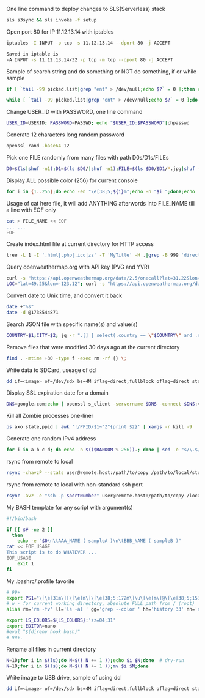 One line command to deploy changes to SLS(Serverless) stack
```bash
sls s3sync && sls invoke -f setup
```

Open port 80 for IP 11.12.13.14 with iptables
```bash
iptables -I INPUT -p tcp -s 11.12.13.14 --dport 80 -j ACCEPT

Saved in iptable is
-A INPUT -s 11.12.13.14/32 -p tcp -m tcp --dport 80 -j ACCEPT
```

Sample of search string and do something or NOT do something, if or while sample
```bash
if [ `tail -99 picked.list|grep "ent" > /dev/null;echo $?` = 0 ];then echo 'Found';else echo 'Nope';fi

while [ `tail -99 picked.list|grep "ent" > /dev/null;echo $?` = 0 ];do SOMETHING;done
```

Change USER_ID with PASSWORD, one line command
```bash
USER_ID=USERID; PASSWORD=PASSWD; echo "$USER_ID:$PASSWORD"|chpasswd
```

Generate 12 characters long random password
```bash
openssl rand -base64 12
```

Pick one FILE randomly from many files with path D0s/D1s/FILEs
```bash
D0=$(ls|shuf -n1);D1=$(ls $D0/|shuf -n1);FILE=$(ls $D0/$D1/*.jpg|shuf -n1);echo $FILE
```

Display ALL possible color (256) for current console
```bash
for i in {1..255};do echo -en "\e[38;5;${i}m";echo -n "$i ";done;echo
```

Usage of cat here file, it will add ANYTHING afterwords into FILE_NAME till a line with EOF only
```bash
cat > FILE_NAME << EOF
... ...
EOF
```

Create index.html file at current directory for HTTP access
```bash
tree -L 1 -I '.html|.php|.ico|zz' -T 'MyTitle' -H .|grep -B 999 'directories,'|sed 's|/">|/" target=_blank>|g' > index.html
```

Query openweathermap.org with API key (PVG and YVR)
```bash
curl -s "https://api.openweathermap.org/data/2.5/onecall?lat=31.22&lon=121.46&exclude=minutely,hourly,daily&units=metric&appid=MY_OPEN_WEATHER_MAP_API_KEY"|jq
LOC="lat=49.25&lon=-123.12"; curl -s "https://api.openweathermap.org/data/2.5/onecall?$LOC&exclude=minutely,hourly,daily&units=metric&appid=$APPID"|jq
```

Convert date to Unix time, and convert it back
```bash
date +"%s"
date -d @1738544871
```

Search JSON file with specific name(s) and value(s)
```bash
COUNTRY=$1;CITY=$2; jq -r ".[] | select(.country == \"$COUNTRY\" and .name == \"$CITY\")".coord city.list.json
```

Remove files that were modified 30 days ago at the current directory
```bash
find . -mtime +30 -type f -exec rm -rf {} \;
```

Write data to SDCard, useage of dd
```bash
dd if=<image> of=/dev/sdx bs=4M iflag=direct,fullblock oflag=direct status=progress
```

Display SSL expiration date for a domain
```bash
DNS=google.com;echo | openssl s_client -servername $DNS -connect $DNS:443 2>/dev/null | openssl x509 -noout -enddate
```

Kill all Zombie processes one-liner
```bash
ps axo state,ppid | awk '!/PPID/$1~"Z"{print $2}' | xargs -r kill -9
```

Generate one random IPv4 address
```bash
for i in a b c d; do echo -n $(($RANDOM % 256)).; done | sed -e "s/\.$//g"; echo
```

rsync from remote to local
```bash
rsync -chavzP --stats user@remote.host:/path/to/copy /path/to/local/storage
```

rsync from remote to local with non-standard ssh port
```bash
rsync -avz -e "ssh -p $portNumber" user@remote.host:/path/to/copy /local/path
```

My BASH template for any script with argument(s)
```bash
#!/bin/bash

if [[ $# -ne 2 ]]
  then
    echo -e "$0\n\tAAA_NAME ( sampleA )\n\tBBB_NAME ( sampleB )"
cat << EOF_USAGE
This script is to do WHATEVER ...
EOF_USAGE
    exit 1
fi
```

My .bashrc/.profile favorite
```bash
# 99+
export PS1="\[\e[31m\][\[\e[m\]\[\e[38;5;172m\]\u\[\e[m\]@\[\e[38;5;153m\]\h\[\e[m\] \[\e[38;5;214m\]\w\[\e[m\]\[\e[31m\]]\[\e[m\]\\$ "
# w - for current working directory, absolute FULL path from / (root)
alias rm='rm -fv' ll='ls -al ' gg='grep --color ' hh='history 33' nn='nano -w '

export LS_COLORS=${LS_COLORS}:'zz=04;31'
export EDITOR=nano
#eval "$(direnv hook bash)"
# 99+.
```

Rename all files in current directory
```bash
N=10;for i in $(ls);do N=$(( N += 1 ));echo $i $N;done	# dry-run
N=10;for i in $(ls);do N=$(( N += 1 ));mv $i $N;done
```

Write image to USB drive, sample of using dd
```bash
dd if=<image> of=/dev/sdx bs=4M iflag=direct,fullblock oflag=direct status=progress
```
